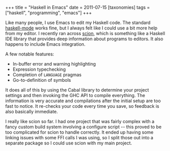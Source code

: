 +++
title = "Haskell in Emacs"
date = 2011-07-15
[taxonomies]
tags = ["haskell", "programming", "emacs"]
+++

Like many people, I use Emacs to edit my Haskell code.  The standard
[haskell-mode](http://projects.haskell.org/haskellmode-emacs/ "haskell
mode") works fine, but I always felt like I could use a bit more help
from my editor.  I recently ran across
[scion](https://github.com/hvr/scion "scion"), which is something like
a Haskell IDE library that provides deep information about programs
to editors.  It also happens to include Emacs integration.

A few notable features:

 * In-buffer error and warning highlighting
 * Expression typechecking
 * Completion of `LANGUAGE` pragmas
 * Go-to-definition of symbols

It does all of this by using the Cabal library to determine your
project settings and then invoking the GHC API to compile everything.
The information is very accurate and compilations after the initial
setup are too fast to notice.  It re-checks your code every time you
save, so feedback is also basically immediate.

I really like scion so far.  I had one project that was fairly complex
with a fancy custom build system involving a configure script -- this
proved to be too complicated for scion to handle correctly.  It ended
up having some linking issues with some FFI calls I was using, so I
split those out into a separate package so I could use scion with my
main project.

